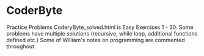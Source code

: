 # CoderByte
Practice Problems
CoderyByte_solved.html is Easy Exercises 1 - 30.
Some problems have multiple solutions (recursive, while loop, additional functions defined etc.)
Some of William's notes on programming are commented throughout.
